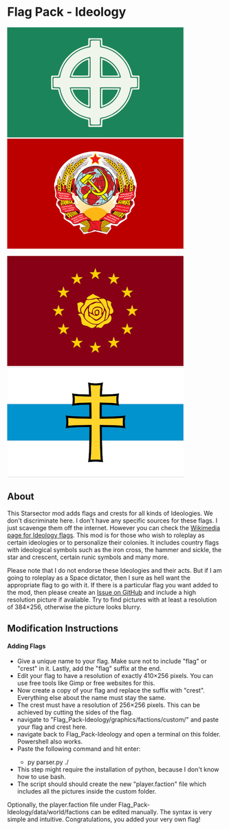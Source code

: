 # Flag Pack - Ideology
![example 1](./graphics/factions/custom/emk_romania3_flag.png)
![example 2](./graphics/factions/custom/emk_ussr1_flag.png)

![example 3](./graphics/factions/custom/emk_socdem1_flag.jpg)
![example 4](./graphics/factions/custom/emk_belarus2_flag.png)
## About

This Starsector mod adds flags and crests for all kinds of Ideologies. We don't discriminate here. I don't have any specific sources for these flags. I just scavenge them off the internet. However you can check the [Wikimedia page for Ideology flags](https://commons.wikimedia.org/wiki/Political_flags).
This mod is for those who wish to roleplay as certain ideologies or to personalize their colonies. It includes country flags with ideological symbols such as the iron cross, the hammer and sickle, the star and crescent, certain runic symbols and many more.

Please note that I do not endorse these Ideologies and their acts. But if I am going to roleplay as a Space dictator, then I sure as hell want the appropriate flag to go with it. If there is a particular flag you want added to the mod, then please create an [Issue on GitHub](https://github.com/WolframSegler/Flag_Pack-Ideology/issues) and include a high resolution picture if avaliable. Try to find pictures with at least a resolution of 384×256, otherwise the picture looks blurry.

## Modification Instructions

<h4>Adding Flags</h4>
<ul>
    <li>Give a unique name to your flag. Make sure not to include "flag" or "crest" in it. Lastly, add the "flag" suffix at the end.</li>
    <li>Edit your flag to have a resolution of exactly 410×256 pixels. You can use free tools like Gimp or free websites for this.</li>
    <li>Now create a copy of your flag and replace the suffix with "crest". Everything else about the name must stay the same.</li>
    <li>The crest must have a resolution of 256×256 pixels. This can be achieved by cutting the sides of the flag.</li>
    <li>navigate to "Flag_Pack-Ideology/graphics/factions/custom/" and paste your flag and crest here.</li>
    <li>navigate back to Flag_Pack-Ideology and open a terminal on this folder. Powershell also works.</li>
    <li>Paste the following command and hit enter:</li>
    <ul><li>py parser.py ./</li></ul>
    <li>This step might require the installation of python, because I don't know how to use bash.</li>
    <li>The script should should create the new "player.faction" file which includes all the pictures inside the custom folder.</li>
</ul>
Optionally, the player.faction file under Flag_Pack-Ideology/data/world/factions can be edited manually. The syntax is very simple and intuitive. Congratulations, you added your very own flag!


	
